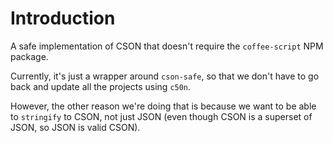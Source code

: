 # Introduction

A safe implementation of CSON that doesn't require the `coffee-script` NPM package.

Currently, it's just a wrapper around `cson-safe`, so that we don't have to go back and update all the projects using `c50n`.

However, the other reason we're doing that is because we want to be able to `stringify` to CSON, not just JSON (even though CSON is a superset of JSON, so JSON is valid CSON).
